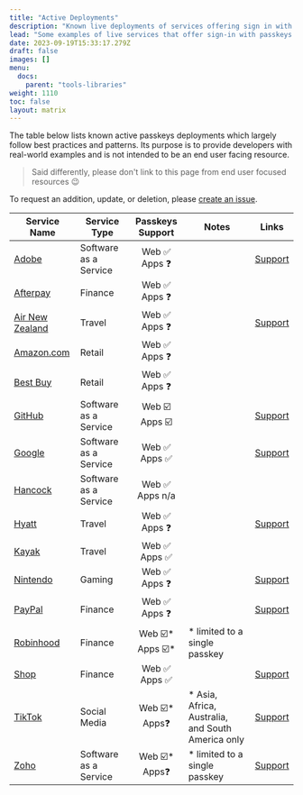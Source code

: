```yaml
---
title: "Active Deployments"
description: "Known live deployments of services offering sign in with passkeys"
lead: "Some examples of live services that offer sign-in with passkeys."
date: 2023-09-19T15:33:17.279Z
draft: false
images: []
menu:
  docs:
    parent: "tools-libraries"
weight: 1110
toc: false
layout: matrix
---
```


The table below lists known active passkeys deployments which largely follow best practices and patterns. Its purpose is to provide developers with real-world examples and is not intended to be an end user facing resource.

> Said differently, please don't link to this page from end user focused resources 😉

To request an addition, update, or deletion, please [create an issue](https://github.com/passkeydeveloper/passkeys.dev/issues/new?assignees=&labels=&projects=&template=active-deployments.yml&title=Add+%3Cservice+name%3E).

| Service Name                                      | Service Type          |  Passkeys Support | Notes                                             | Links                                                                                                                            |
|---------------------------------------------------|-----------------------|:-----------------:|---------------------------------------------------|----------------------------------------------------------------------------------------------------------------------------------|
| [Adobe](https://www.adobe.com/)                   | Software as a Service |  Web ✅<br>Apps ❓  |                                                   | [Support](https://helpx.adobe.com/manage-account/using/secure-sign-in-with-passkey.html)                                         |
| [Afterpay](https://www.afterpay.com)              | Finance               |  Web ✅<br>Apps ❓  |                                                   |                                                                                                                                  |
| [Air New Zealand](https://www.airnewzealand.com/) | Travel                |  Web ✅<br>Apps ❓  |                                                   | [Support](https://www.airnewzealand.com/cyber-security-account-protection)                                                       |
| [Amazon.com](https://amazon.com)                  | Retail                |  Web ✅<br>Apps ❓  |                                                   |                                                                                                                                  |
| [Best Buy](https://www.bestbuy.com)               | Retail                |  Web ✅<br>Apps ❓  |                                                   |                                                                                                                                  |
| [GitHub](https://github.com)                      | Software as a Service |  Web ☑️<br>Apps ☑️  |                                                   | [Support](https://docs.github.com/en/authentication/authenticating-with-a-passkey/about-passkeys)                                |
| [Google](https://accounts.google.com)             | Software as a Service | Web ✅<br>Apps ✅   |                                                   | [Support](https://support.google.com/accounts/answer/13548313?hl=en)                                                             |
| [Hancock](https://hancock.ink/)                   | Software as a Service | Web ✅<br>Apps n/a |                                                   |                                                                                                                                  |
| [Hyatt](https://hyatt.com)                        | Travel                |  Web ✅<br>Apps ❓  |                                                   | [Support](https://www.hyatt.com/en-US/member/passkey/what-is-passkey)                                                            |
| [Kayak](https://www.kayak.com/)                   | Travel                |  Web ✅<br>Apps ✅  |                                                   |                                                                                                                                  |
| [Nintendo](https://www.nintendo.com/)             | Gaming                |  Web ✅<br>Apps ❓  |                                                   | [Support](https://en-americas-support.nintendo.com/app/answers/detail/a_id/62531)                                                |
| [PayPal](https://www.paypal.com/)                 | Finance               |  Web ✅<br>Apps ❓  |                                                   | [Support](https://www.paypal.com/us/cshelp/article/what-is-a-passkey-and-how-do-i-use-it-to-log-in-to-my-paypal-account-help997) |
| [Robinhood](https://robinhood.com)                | Finance               | Web ☑️*<br>Apps ☑️* | * limited to a single passkey                     |                                                                                                                                  |
| [Shop](https://shop.app/)                         | Finance               | Web ✅<br>Apps ✅   |                                                   | [Support](https://help.shop.app/hc/en-us/articles/12637752526868-Set-up-a-Shop-Passkey)                                          |
| [TikTok](https://www.tiktok.com/)                 | Social Media          |  Web ☑️*<br>Apps❓  | * Asia, Africa, Australia, and South America only | [Support](https://support.tiktok.com/en/log-in-troubleshoot/log-in/log-in-with-a-passkey)                                        |
| [Zoho](https://www.zoho.com/)                     | Software as a Service |  Web ☑️*<br>Apps❓  | * limited to a single passkey                     | [Support](https://help.zoho.com/portal/en/kb/accounts/sign-in-za/articles/passkey)                                               |
